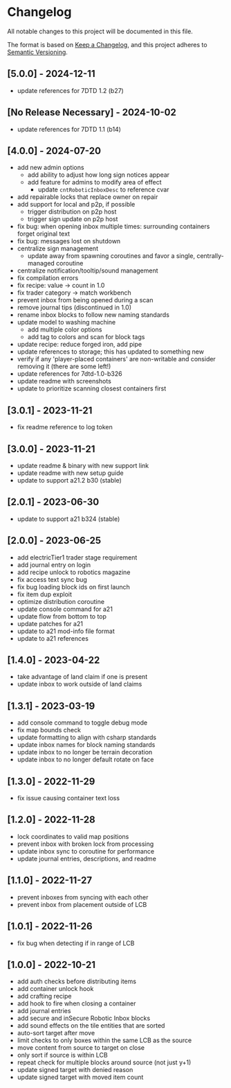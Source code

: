 # Changelog

All notable changes to this project will be documented in this file.

The format is based on [Keep a Changelog](https://keepachangelog.com/en/1.0.0/),
and this project adheres to [Semantic Versioning](https://semver.org/spec/v2.0.0.html).

## [5.0.0] - 2024-12-11

- update references for 7DTD 1.2 (b27)

## [No Release Necessary] - 2024-10-02

- update references for 7DTD 1.1 (b14)

## [4.0.0] - 2024-07-20

- add new admin options
  - add ability to adjust how long sign notices appear
  - add feature for admins to modify area of effect
    - update `cntRoboticInboxDesc` to reference cvar
- add repairable locks that replace owner on repair
- add support for local and p2p, if possible
  - trigger distribution on p2p host
  - trigger sign update on p2p host
- fix bug: when opening inbox multiple times: surrounding containers forget original text
- fix bug: messages lost on shutdown
- centralize sign management
  - update away from spawning coroutines and favor a single, centrally-managed coroutine
- centralize notification/tooltip/sound management
- fix compilation errors
- fix recipe: value -> count in 1.0
- fix trader category -> match workbench
- prevent inbox from being opened during a scan
- remove journal tips (discontinued in 1.0)
- rename inbox blocks to follow new naming standards
- update model to washing machine
  - add multiple color options
  - add tag to colors and scan for block tags
- update recipe: reduce forged iron, add pipe
- update references to storage; this has updated to something new
- verify if any 'player-placed containers' are non-writable and consider removing it (there are some left!)
- update references for 7dtd-1.0-b326
- update readme with screenshots
- update to prioritize scanning closest containers first

## [3.0.1] - 2023-11-21

- fix readme reference to log token

## [3.0.0] - 2023-11-21

- update readme & binary with new support link
- update readme with new setup guide
- update to support a21.2 b30 (stable)

## [2.0.1] - 2023-06-30

- update to support a21 b324 (stable)

## [2.0.0] - 2023-06-25

- add electricTier1 trader stage requirement
- add journal entry on login
- add recipe unlock to robotics magazine
- fix access text sync bug
- fix bug loading block ids on first launch
- fix item dup exploit
- optimize distribution coroutine
- update console command for a21
- update flow from bottom to top
- update patches for a21
- update to a21 mod-info file format
- update to a21 references

## [1.4.0] - 2023-04-22

- take advantage of land claim if one is present
- update inbox to work outside of land claims

## [1.3.1] - 2023-03-19

- add console command to toggle debug mode
- fix map bounds check
- update formatting to align with csharp standards
- update inbox names for block naming standards
- update inbox to no longer be terrain decoration
- update inbox to no longer default rotate on face

## [1.3.0] - 2022-11-29

- fix issue causing container text loss

## [1.2.0] - 2022-11-28

- lock coordinates to valid map positions
- prevent inbox with broken lock from processing
- update inbox sync to coroutine for performance
- update journal entries, descriptions, and readme

## [1.1.0] - 2022-11-27

- prevent inboxes from syncing with each other
- prevent inbox from placement outside of LCB

## [1.0.1] - 2022-11-26

- fix bug when detecting if in range of LCB

## [1.0.0] - 2022-10-21

- add auth checks before distributing items
- add container unlock hook
- add crafting recipe
- add hook to fire when closing a container
- add journal entries
- add secure and inSecure Robotic Inbox blocks
- add sound effects on the tile entities that are sorted
- auto-sort target after move
- limit checks to only boxes within the same LCB as the source
- move content from source to target on close
- only sort if source is within LCB
- repeat check for multiple blocks around source (not just y+1)
- update signed target with denied reason
- update signed target with moved item count
